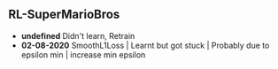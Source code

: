 ## RL-SuperMarioBros

* **undefined** Didn't learn, Retrain
* **02-08-2020** SmoothL1Loss | Learnt but got stuck | Probably due to epsilon min | increase min epsilon